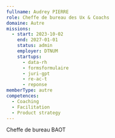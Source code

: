 ```yaml
---
fullname: Audrey PIERRE
role: Cheffe de bureau des Ux & Coachs
domaine: Autre
missions:
  - start: 2023-10-02
    end: 2027-01-01
    status: admin
    employer: DTNUM
    startups:
      - data-rh
      - formsformulaire
      - juri-gpt
      - re-ac-t
      - reponse
memberType: autre
competences:
  - Coaching
  - Facilitation
  - Product strategy
---
```

Cheffe de bureau BAOT